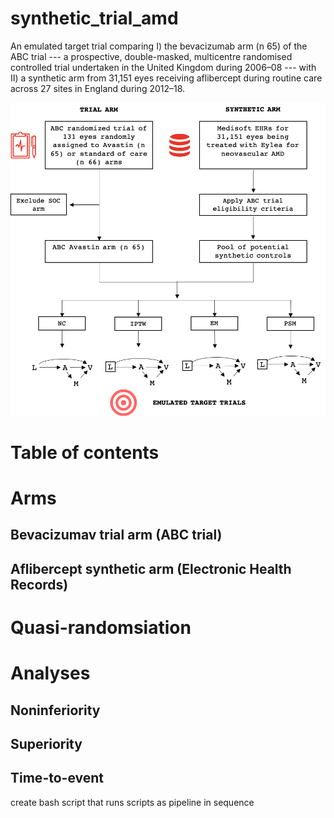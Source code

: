 # synthetic_trial_amd

An emulated target trial comparing I) the bevacizumab arm (n 65) of the ABC trial --- a prospective, double-masked, multicentre randomised controlled trial undertaken in the United Kingdom during 2006–08 --- with II) a synthetic arm from 31,151 eyes receiving aflibercept during routine care across 27 sites in England during 2012–18.

![Study design](/figs/fig_1_readme.png)

# Table of contents

<!-- toc -->

# Arms
## Bevacizumav trial arm (ABC trial)

## Aflibercept synthetic arm (Electronic Health Records)

# Quasi-randomsiation

# Analyses
## Noninferiority

## Superiority

## Time-to-event

create bash script that runs scripts as pipeline in sequence